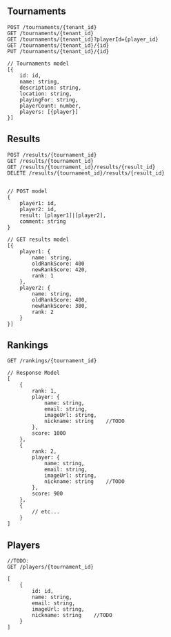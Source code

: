 
## Tournaments

    POST /tournaments/{tenant_id}
    GET /tournaments/{tenant_id}
    GET /tournaments/{tenant_id}?playerId={player_id}
    GET /tournaments/{tenant_id}/{id}
    PUT /tournaments/{tenant_id}/{id}

    // Tournaments model
    [{
        id: id,
        name: string,
        description: string,
        location: string,
        playingFor: string,
        playerCount: number,
        players: [{player}]
    }]

## Results

    POST /results/{tournament_id}
    GET /results/{tournament_id}
    GET /results/{tournament_id}/results/{result_id}
    DELETE /results/{tournament_id}/results/{result_id}


    // POST model
    {
        player1: id,
        player2: id,
        result: [player1]|[player2],
        comment: string
    }

    // GET results model
    [{
        player1: {
            name: string,
            oldRankScore: 400 
            newRankScore: 420,
            rank: 1
        },
        player2: {
            name: string,
            oldRankScore: 400,
            newRankScore: 380,
            rank: 2
        }
    }]

## Rankings

    GET /rankings/{tournament_id}

    // Response Model
    [
        {
            rank: 1,
            player: {
                name: string,
                email: string,
                imageUrl: string,
                nickname: string    //TODO
            },
            score: 1000
        },
        {
            rank: 2,
            player: {
                name: string,
                email: string,
                imageUrl: string,
                nickname: string    //TODO
            },
            score: 900
        },
        {
            // etc...
        }
    ]

## Players

    //TODO: 
    GET /players/{tournament_id}

    [
        {
            id: id,
            name: string,
            email: string,
            imageUrl: string,
            nickname: string    //TODO
        }
    ]
